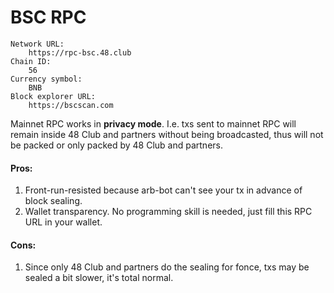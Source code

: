 # BSC RPC

```
Network URL:
    https://rpc-bsc.48.club
Chain ID:
    56
Currency symbol:
    BNB
Block explorer URL:
    https://bscscan.com
```

Mainnet RPC works in **privacy mode**. I.e. txs sent to mainnet RPC will remain inside 48 Club and partners without being broadcasted, thus will not be packed or only packed by 48 Club and partners.

#### Pros:&#x20;

1. Front-run-resisted because arb-bot can't see your tx in advance of block sealing.
2. Wallet transparency. No programming skill is needed, just fill this RPC URL in your wallet.

#### Cons:&#x20;

1. Since only 48 Club and partners do the sealing for fonce, txs may be sealed a bit slower, it's total normal.
